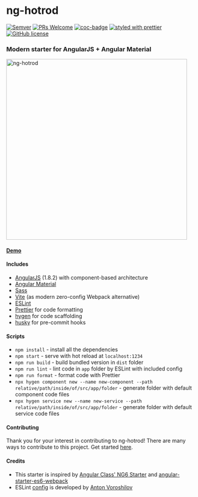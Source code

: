 # ng-hotrod

[![Semver](https://img.shields.io/github/package-json/v/fyodorio/ng-hotrod)](https://github.com/fyodorio/ng-hotrod/releases)
[![PRs Welcome](https://img.shields.io/badge/PRs-welcome-brightgreen.svg?style=flat-square)](http://makeapullrequest.com)
[![coc-badge](https://img.shields.io/badge/codeof-conduct-ff69b4.svg?style=flat-square)](https://github.com/fyodorio/ng-hotrod/blob/master/.github/CODE_OF_CONDUCT.md)
[![styled with prettier](https://img.shields.io/badge/styled_with-prettier-ff69b4.svg?style=flat-square)](https://github.com/prettier/prettier)
[![GitHub license](https://img.shields.io/github/license/loenko/ng-hotrod.svg)](https://github.com/fyodorio/ng-hotrod/blob/master/LICENSE) 

### Modern starter for AngularJS + Angular Material

<img src="https://res.cloudinary.com/fyodorio/image/upload/v1611994660/my-logos/hotrod-logo_rhkfxy.jpg" alt="ng-hotrod" width="480px;" >

#### [Demo](https://fyodorio.github.io/ng-hotrod/)

#### Includes
* [AngularJS](https://angularjs.org/) (1.8.2) with component-based architecture
* [Angular Material](https://material.angularjs.org/latest/)
* [Sass](https://sass-lang.com/)
* [Vite](https://vitejs.dev/) (as modern zero-config Webpack alternative)
* [ESLint](https://eslint.org/)
* [Prettier](https://prettier.io/) for code formatting
* [hygen](https://www.hygen.io/) for code scaffolding
* [husky](https://github.com/typicode/husky) for pre-commit hooks

#### Scripts
* `npm install` - install all the dependencies 
* `npm start` - serve with hot reload at `localhost:1234`
* `npm run build` - build bundled version in `dist` folder
* `npm run lint` - lint code in `app` folder by ESLint with included config
* `npm run format` - format code with Prettier
* `npx hygen component new --name new-component --path relative/path/inside/of/src/app/folder` - generate folder with default component code files
* `npx hygen service new --name new-service --path relative/path/inside/of/src/app/folder` - generate folder with default service code files

#### Contributing
Thank you for your interest in contributing to ng-hotrod! There are many ways to contribute to this project. Get started [here](https://github.com/loenko/ng-hotrod/blob/master/.github/CONTRIBUTING.md).

#### Credits
* This starter is inspired by [Angular Class' NG6 Starter](https://github.com/gdi2290/NG6-starter) and [angular-starter-es6-webpack](https://github.com/TheLarkInn/angular-starter-es6-webpack)
* ESLint [config](https://github.com/vorant/eslint-codestyle) is developed by [Anton Voroshilov](https://github.com/vorant)
